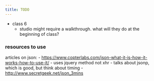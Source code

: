```yaml
---
title: TODO
---
```


- class 6
    - studio might require a walkthrough. what will they do at the beginning of class?





### resources to use

articles on json:
    - https://www.copterlabs.com/json-what-it-is-how-it-works-how-to-use-it/
        - uses jquery method not xhr
        - talks about jsonp, which is good, but think about timing
    - http://www.secretgeek.net/json_3mins
